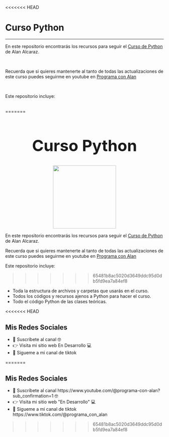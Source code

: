 <<<<<<< HEAD
<h1>Curso Python</h1>
<hr>
<p>En este repositorio encontrarás los recursos para seguir el <a href="https://www.youtube.com/watch?v=lwgawPQkMYY&list=PLDCn52OeoamAdhcMZaJnKFSVLeL6sMFbC">Curso de Python</a> de Alan Alcaraz.</p>
<br>
<p>Recuerda que si quieres mantenerte al tanto de todas las actualizaciones de este curso puedes seguirme en youtube en <a href="https://www.youtube.com/@programa-con-alan?sub_confirmation=1">Programa con Alan</a></p>
<br>
<p>Este repositorio incluye:</p>
<br>
=======
<h1 align="center" style="font-size: 50px;">Curso Python</h1>

<p align="center"><img margin="auto" width="200px" justify="center" src="https://s3.dualstack.us-east-2.amazonaws.com/pythondotorg-assets/media/files/python-logo-only.svg" alt=""></p>

<p>En este repositorio encontrarás los recursos para seguir el <a href="https://www.youtube.com/watch?v=lwgawPQkMYY&list=PLDCn52OeoamAdhcMZaJnKFSVLeL6sMFbC">Curso de Python</a> de Alan Alcaraz.</p>

<p>Recuerda que si quieres mantenerte al tanto de todas las actualizaciones de este curso puedes seguirme en youtube en <a href="https://www.youtube.com/@programa-con-alan?sub_confirmation=1">Programa con Alan</a></p>

<p>Este repositorio incluye:</p>

>>>>>>> 65481b8ac5020d3649ddc95d0db5fd9ea7a84ef8
<ul>
    <li>Toda la estructura de archivos y carpetas que usarás en el curso.</li>
    <li>Todos los códigos y recursos ajenos a Python para hacer el curso.</li>
    <li>Todo el código Python de las clases teóricas.</li>
</ul>
<<<<<<< HEAD
<br>
<h2>Mis Redes Sociales</h2>
<ul>
    <li>🔔 Suscríbete al canal<a href=" https://www.youtube.com/@programa-con-alan?sub_confirmation=1"></a> 🤓</li>
    <li>👉 Visita mi sitio web En Desarrollo 💻<a href=""></a></li>
    <li>📲 Sigueme a mi canal de tiktok<a href="https://www.tiktok.com/@programa_con_alan"></a></li>
</ul>
=======

<h2>Mis Redes Sociales</h2>
<ul>
    <li>🔔 Suscríbete al canal https://www.youtube.com/@programa-con-alan?sub_confirmation=1 🤓</li>
    <li>👉 Visita mi sitio web "En Desarrollo" 💻<a href=""></a></li>
    <li>📲 Sigueme a mi canal de tiktok https://www.tiktok.com/@programa_con_alan</li>
</ul>


>>>>>>> 65481b8ac5020d3649ddc95d0db5fd9ea7a84ef8
